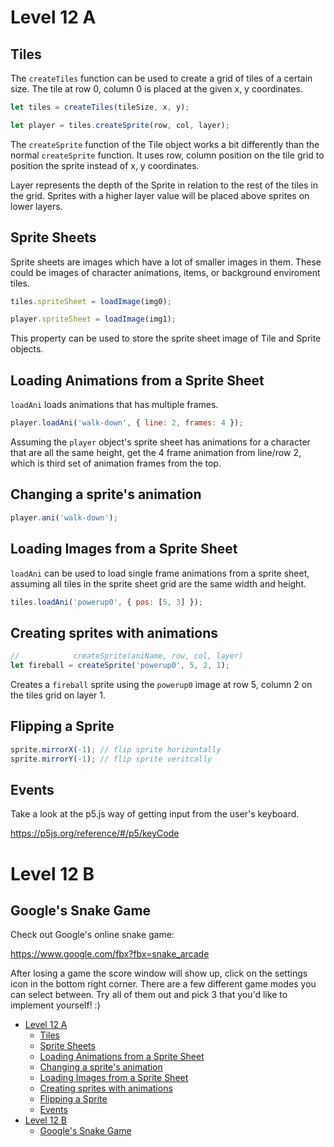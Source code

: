 # Level 12 A

## Tiles

The `createTiles` function can be used to create a grid of tiles of a certain size. The tile at row 0, column 0 is placed at the given x, y coordinates.

```js
let tiles = createTiles(tileSize, x, y);

let player = tiles.createSprite(row, col, layer);
```

The `createSprite` function of the Tile object works a bit differently than the normal `createSprite` function. It uses row, column position on the tile grid to position the sprite instead of x, y coordinates.

Layer represents the depth of the Sprite in relation to the rest of the tiles in the grid. Sprites with a higher layer value will be placed above sprites on lower layers.

## Sprite Sheets

Sprite sheets are images which have a lot of smaller images in them. These could be images of character animations, items, or background enviroment tiles.

```js
tiles.spriteSheet = loadImage(img0);

player.spriteSheet = loadImage(img1);
```

This property can be used to store the sprite sheet image of Tile and Sprite objects.

## Loading Animations from a Sprite Sheet

`loadAni` loads animations that has multiple frames.

```js
player.loadAni('walk-down', { line: 2, frames: 4 });
```

Assuming the `player` object's sprite sheet has animations for a character that are all the same height, get the 4 frame animation from line/row 2, which is third set of animation frames from the top.

## Changing a sprite's animation

```js
player.ani('walk-down');
```

## Loading Images from a Sprite Sheet

`loadAni` can be used to load single frame animations from a sprite sheet, assuming all tiles in the sprite sheet grid are the same width and height.

```js
tiles.loadAni('powerup0', { pos: [5, 3] });
```

## Creating sprites with animations

```js
//            createSprite(aniName, row, col, layer)
let fireball = createSprite('powerup0', 5, 2, 1);
```

Creates a `fireball` sprite using the `powerup0` image at row 5, column 2 on the tiles grid on layer 1.

## Flipping a Sprite

```js
sprite.mirrorX(-1); // flip sprite horizontally
sprite.mirrorY(-1); // flip sprite veritcally
```

## Events

Take a look at the p5.js way of getting input from the user's keyboard.

https://p5js.org/reference/#/p5/keyCode

# Level 12 B

## Google's Snake Game

Check out Google's online snake game:

https://www.google.com/fbx?fbx=snake_arcade

After losing a game the score window will show up, click on the settings icon in the bottom right corner. There are a few different game modes you can select between. Try all of them out and pick 3 that you'd like to implement yourself! :)

- [Level 12 A](#level-12-a)
	- [Tiles](#tiles)
	- [Sprite Sheets](#sprite-sheets)
	- [Loading Animations from a Sprite Sheet](#loading-animations-from-a-sprite-sheet)
	- [Changing a sprite's animation](#changing-a-sprites-animation)
	- [Loading Images from a Sprite Sheet](#loading-images-from-a-sprite-sheet)
	- [Creating sprites with animations](#creating-sprites-with-animations)
	- [Flipping a Sprite](#flipping-a-sprite)
	- [Events](#events)
- [Level 12 B](#level-12-b)
	- [Google's Snake Game](#googles-snake-game)
